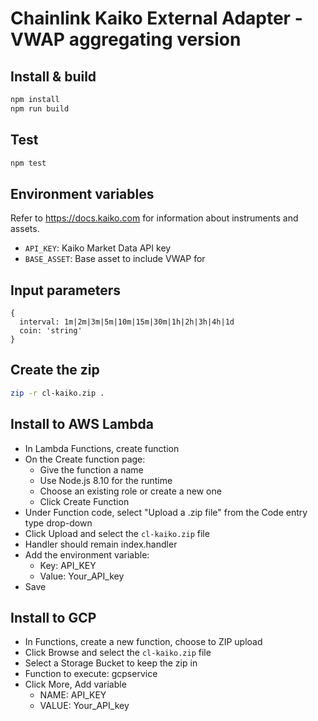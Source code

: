 # Chainlink Kaiko External Adapter - VWAP aggregating version

## Install & build

```bash
npm install
npm run build
```

## Test

```bash
npm test
```

## Environment variables

Refer to https://docs.kaiko.com for information about instruments and assets.

- `API_KEY`: Kaiko Market Data API key
- `BASE_ASSET`: Base asset to include VWAP for


## Input parameters

```
{
  interval: 1m|2m|3m|5m|10m|15m|30m|1h|2h|3h|4h|1d
  coin: 'string'
}
```

## Create the zip

```bash
zip -r cl-kaiko.zip .
```

## Install to AWS Lambda

- In Lambda Functions, create function
- On the Create function page:
  - Give the function a name
  - Use Node.js 8.10 for the runtime
  - Choose an existing role or create a new one
  - Click Create Function
- Under Function code, select "Upload a .zip file" from the Code entry type drop-down
- Click Upload and select the `cl-kaiko.zip` file
- Handler should remain index.handler
- Add the environment variable:
  - Key: API_KEY
  - Value: Your_API_key
- Save

## Install to GCP

- In Functions, create a new function, choose to ZIP upload
- Click Browse and select the `cl-kaiko.zip` file
- Select a Storage Bucket to keep the zip in
- Function to execute: gcpservice
- Click More, Add variable
  - NAME: API_KEY
  - VALUE: Your_API_key
